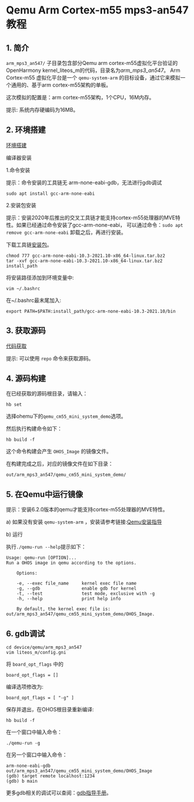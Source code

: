 # Qemu Arm Cortex-m55 mps3-an547 教程

## 1. 简介
`arm_mps3_an547/` 子目录包含部分Qemu arm cortex-m55虚拟化平台验证的OpenHarmony kernel\_liteos\_m的代码，目录名为*arm_mps3_an547*。
Arm Cortex-m55 虚拟化平台是一个 `qemu-system-arm` 的目标设备，通过它来模拟一个通用的、基于arm cortex-m55架构的单板。

这次模拟的配置是：arm cortex-m55架构，1个CPU，16M内存。

提示: 系统内存硬编码为16MB。

## 2. 环境搭建

[环境搭建](https://gitee.com/openharmony/docs/blob/HEAD/zh-cn/device-dev/quick-start/quickstart-lite-env-setup.md)

编译器安装

1.命令安装

提示：命令安装的工具链无 arm-none-eabi-gdb，无法进行gdb调试

```
sudo apt install gcc-arm-none-eabi
```

2.安装包安装

提示：安装2020年后推出的交叉工具链才能支持cortex-m55处理器的MVE特性。如果已经通过命令安装了gcc-arm-none-eabi， 可以通过命令：`sudo apt remove gcc-arm-none-eabi` 卸载之后，再进行安装。

下载工具链[安装包](https://developer.arm.com/-/media/Files/downloads/gnu-rm/10.3-2021.10/gcc-arm-none-eabi-10.3-2021.10-x86_64-linux.tar.bz2)。

```
chmod 777 gcc-arm-none-eabi-10.3-2021.10-x86_64-linux.tar.bz2
tar -xvf gcc-arm-none-eabi-10.3-2021.10-x86_64-linux.tar.bz2 install_path
```

将安装路径添加到环境变量中:

```
vim ~/.bashrc
```

在~/.bashrc最末尾加入:

```
export PATH=$PATH:install_path/gcc-arm-none-eabi-10.3-2021.10/bin
```

## 3. 获取源码

[代码获取](https://gitee.com/openharmony/docs/blob/HEAD/zh-cn/device-dev/get-code/sourcecode-acquire.md)

提示: 可以使用 `repo` 命令来获取源码。

## 4. 源码构建

在已经获取的源码根目录，请输入：

```
hb set
```

选择ohemu下的`qemu_cm55_mini_system_demo`选项。


然后执行构建命令如下：
```
hb build -f
```

这个命令构建会产生 `OHOS_Image` 的镜像文件。

在构建完成之后，对应的镜像文件在如下目录：
```
out/arm_mps3_an547/qemu_cm55_mini_system_demo/
```
## 5. 在Qemu中运行镜像

提示：安装6.2.0版本的qemu才能支持cortex-m55处理器的MVE特性。

a) 如果没有安装 `qemu-system-arm` ，安装请参考链接:[Qemu安装指导](https://gitee.com/openharmony/device_qemu/blob/HEAD/README_zh.md)

b) 运行

执行`./qemu-run --help`提示如下：

```
Usage: qemu-run [OPTION]...
Run a OHOS image in qemu according to the options.

    Options:

    -e, --exec file_name     kernel exec file name
    -g, --gdb                enable gdb for kernel
    -t, --test               test mode, exclusive with -g
    -h, --help               print help info

    By default, the kernel exec file is: out/arm_mps3_an547/qemu_cm55_mini_system_demo/OHOS_Image.
```

## 6. gdb调试

```
cd device/qemu/arm_mps3_an547
vim liteos_m/config.gni
```

将 `board_opt_flags` 中的

```
board_opt_flags = []
```

编译选项修改为:

```
board_opt_flags = [ "-g" ]
```

保存并退出，在OHOS根目录重新编译:

```
hb build -f
```

在一个窗口中输入命令：

```
./qemu-run -g
```

在另一个窗口中输入命令：

```
arm-none-eabi-gdb out/arm_mps3_an547/qemu_cm55_mini_system_demo/OHOS_Image
(gdb) target remote localhost:1234
(gdb) b main
```

更多gdb相关的调试可以查阅：[gdb指导手册](https://sourceware.org/gdb/current/onlinedocs/gdb)。
